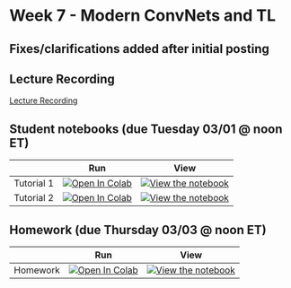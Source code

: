 # Week 7 - Modern ConvNets and TL

## Fixes/clarifications added after initial posting

## Lecture Recording

[Lecture Recording](https://www.youtube.com/watch?v=JG30EZJhSxQ)

## Student notebooks (due Tuesday 03/01 @ noon ET)

|   | Run | View |
| - | --- | ---- |
| Tutorial 1 | [![Open In Colab](https://colab.research.google.com/assets/colab-badge.svg)](https://colab.research.google.com/github/CIS-522/course-content/blob/main/W07_ModernConvNets_TL/students/CIS_522_W7D1_Tutorial_–_Student_Version.ipynb) | [![View the notebook](https://img.shields.io/badge/render-nbviewer-orange.svg)](https://nbviewer.jupyter.org/github/CIS-522/course-content/blob/main/W07_ModernConvNets_TL/students/CIS_522_W7D1_Tutorial_–_Student_Version.ipynb?flush_cache=true) |
| Tutorial 2 | [![Open In Colab](https://colab.research.google.com/assets/colab-badge.svg)](https://colab.research.google.com/github/CIS-522/course-content/blob/main/W07_ModernConvNets_TL/students/CIS_522_W7D2_Tutorial_–_Student_Version.ipynb) | [![View the notebook](https://img.shields.io/badge/render-nbviewer-orange.svg)](https://nbviewer.jupyter.org/github/CIS-522/course-content/blob/main/W07_ModernConvNets_TL/students/CIS_522_W7D2_Tutorial_–_Student_Version.ipynb?flush_cache=true) |


## Homework (due Thursday 03/03 @ noon ET)
|   | Run | View |
| - | --- | ---- |
| Homework | [![Open In Colab](https://colab.research.google.com/assets/colab-badge.svg)](https://colab.research.google.com/github/CIS-522/course-content/blob/main/W07_ModernConvNets_TL/students/CIS_522_Homework_6_–_Student_Version.ipynb) | [![View the notebook](https://img.shields.io/badge/render-nbviewer-orange.svg)](https://nbviewer.jupyter.org/github/CIS-522/course-content/blob/main/W07_ModernConvNets_TL/students/CIS_522_Homework_6_–_Student_Version.ipynb?flush_cache=true) |

